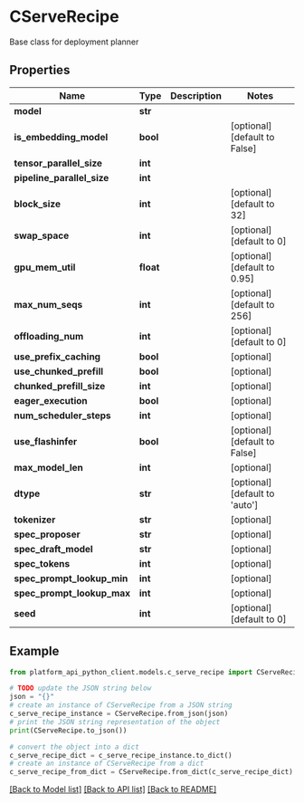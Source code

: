 # CServeRecipe

Base class for deployment planner

## Properties

Name | Type | Description | Notes
------------ | ------------- | ------------- | -------------
**model** | **str** |  | 
**is_embedding_model** | **bool** |  | [optional] [default to False]
**tensor_parallel_size** | **int** |  | 
**pipeline_parallel_size** | **int** |  | 
**block_size** | **int** |  | [optional] [default to 32]
**swap_space** | **int** |  | [optional] [default to 0]
**gpu_mem_util** | **float** |  | [optional] [default to 0.95]
**max_num_seqs** | **int** |  | [optional] [default to 256]
**offloading_num** | **int** |  | [optional] [default to 0]
**use_prefix_caching** | **bool** |  | [optional] 
**use_chunked_prefill** | **bool** |  | [optional] 
**chunked_prefill_size** | **int** |  | [optional] 
**eager_execution** | **bool** |  | [optional] 
**num_scheduler_steps** | **int** |  | [optional] 
**use_flashinfer** | **bool** |  | [optional] [default to False]
**max_model_len** | **int** |  | [optional] 
**dtype** | **str** |  | [optional] [default to 'auto']
**tokenizer** | **str** |  | [optional] 
**spec_proposer** | **str** |  | [optional] 
**spec_draft_model** | **str** |  | [optional] 
**spec_tokens** | **int** |  | [optional] 
**spec_prompt_lookup_min** | **int** |  | [optional] 
**spec_prompt_lookup_max** | **int** |  | [optional] 
**seed** | **int** |  | [optional] [default to 0]

## Example

```python
from platform_api_python_client.models.c_serve_recipe import CServeRecipe

# TODO update the JSON string below
json = "{}"
# create an instance of CServeRecipe from a JSON string
c_serve_recipe_instance = CServeRecipe.from_json(json)
# print the JSON string representation of the object
print(CServeRecipe.to_json())

# convert the object into a dict
c_serve_recipe_dict = c_serve_recipe_instance.to_dict()
# create an instance of CServeRecipe from a dict
c_serve_recipe_from_dict = CServeRecipe.from_dict(c_serve_recipe_dict)
```
[[Back to Model list]](../README.md#documentation-for-models) [[Back to API list]](../README.md#documentation-for-api-endpoints) [[Back to README]](../README.md)


